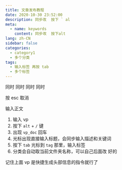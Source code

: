 ```yaml
---
title: 文章发布教程
date: 2020-10-30 23:52:00
description: 同步改  按下 ` al
meta:
  - name: keywords
    content: 同步改  按下alt
lang: zh-CN
sidebar: false
categories:
  - category1
  - 多个分类
tags:
  - 输入标签 再按 tab
  - 多个标签
---
```


同时
同时
同时
同时

按 esc 取消

<!-- more -->

输入正文

1. 输入 vp
2. 按下 `alt` + `/` 键
3. 出现 `vp_doc` 回车
4. 光标出现直接输入标题，会同步输入描述和关键词
5. 按下 `tab` 光标到 `tag` 那里，输入标签
6. 分类会自动取当前文件夹名称，可以自己后面改
   好的

记住上面 vp 是快捷生成头部信息的指令就行了
